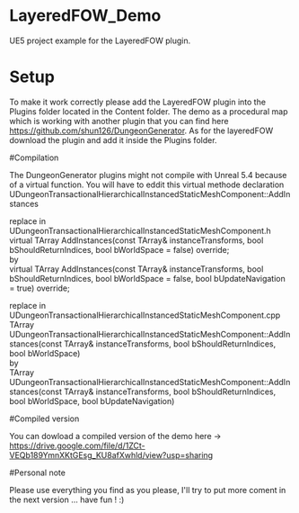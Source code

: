 # LayeredFOW_Demo
UE5 project example for the LayeredFOW plugin.

# Setup

To make it work correctly please add the LayeredFOW plugin into the Plugins folder located in the Content folder.
The demo as a procedural map which is working with another plugin that you can find here https://github.com/shun126/DungeonGenerator.
As for the layeredFOW download the plugin and add it inside the Plugins folder.

#Compilation 

The DungeonGenerator plugins might not compile with Unreal 5.4 because of a virtual function.
You will have to eddit this virtual methode declaration UDungeonTransactionalHierarchicalInstancedStaticMeshComponent::AddInstances

replace in UDungeonTransactionalHierarchicalInstancedStaticMeshComponent.h <br />
virtual TArray<int32> AddInstances(const TArray<FTransform>& instanceTransforms, bool bShouldReturnIndices, bool bWorldSpace = false) override;<br />
by <br />
virtual TArray<int32> AddInstances(const TArray<FTransform>& instanceTransforms, bool bShouldReturnIndices, bool bWorldSpace = false, bool bUpdateNavigation = true) override;<br />

replace in UDungeonTransactionalHierarchicalInstancedStaticMeshComponent.cpp<br />
TArray<int32> UDungeonTransactionalHierarchicalInstancedStaticMeshComponent::AddInstances(const TArray<FTransform>& instanceTransforms, bool bShouldReturnIndices, bool bWorldSpace)<br />
by <br />
TArray<int32> UDungeonTransactionalHierarchicalInstancedStaticMeshComponent::AddInstances(const TArray<FTransform>& instanceTransforms, bool bShouldReturnIndices, bool bWorldSpace, bool bUpdateNavigation)<br />

#Compiled version

You can dowload a compiled version of the demo here -> https://drive.google.com/file/d/1ZCt-VEQb189YmnXKtGEsg_KU8afXwhld/view?usp=sharing

#Personal note

Please use everything you find as you please, I'll try to put more coment in the next version ... have fun ! :)

